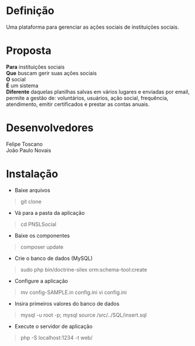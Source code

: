 # Definição
Uma plataforma para gerenciar as ações sociais de instituições sociais.

# Proposta
**Para** instituições sociais <br />
**Que** buscam gerir suas ações sociais <br />
**O** social <br />
**É** um sistema <br />
**Diferente** daquelas planilhas salvas em vários lugares e enviadas por email, permite a gestão de: voluntários, usuários, ação social, frequência, atendimento, emitir certificados e prestar as contas anuais.

# Desenvolvedores
Felipe Toscano <br />
João Paulo Novais

# Instalação
* Baixe arquivos
> git clone
* Vá para a pasta da aplicação
> cd PNSLSocial
* Baixe os componentes
> composer update
* Crie o banco de dados (MySQL)
> sudo php bin/doctrine-silex orm:schema-tool:create
* Configure a aplicação
> mv config-SAMPLE.in config.ini
> vi config.ini
* Insira primeiros valores do banco de dados
> mysql -u root -p;
> mysql source /src/../SQL/insert.sql
* Execute o servidor de aplicação
> php -S localhost:1234 -t web/
